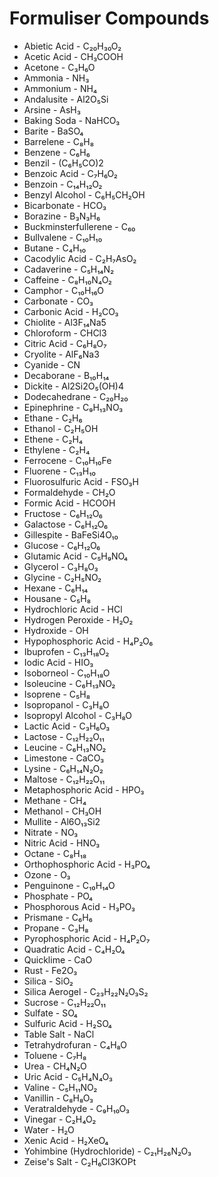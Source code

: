 # Formuliser Compounds
- Abietic Acid - C₂₀H₃₀O₂
- Acetic Acid - CH₃COOH
- Acetone - C₃H₆O
- Ammonia - NH₃
- Ammonium - NH₄
- Andalusite - Al2O₅Si
- Arsine - AsH₃
- Baking Soda - NaHCO₃
- Barite - BaSO₄
- Barrelene - C₈H₈
- Benzene - C₆H₆
- Benzil - (C₆H₅CO)2
- Benzoic Acid - C₇H₆O₂
- Benzoin - C₁₄H₁₂O₂
- Benzyl Alcohol - C₆H₅CH₂OH
- Bicarbonate - HCO₃
- Borazine - B₃N₃H₆
- Buckminsterfullerene - C₆₀
- Bullvalene - C₁₀H₁₀
- Butane - C₄H₁₀
- Cacodylic Acid - C₂H₇AsO₂
- Cadaverine - C₅H₁₄N₂
- Caffeine - C₈H₁₀N₄O₂
- Camphor - C₁₀H₁₆O
- Carbonate - CO₃
- Carbonic Acid - H₂CO₃
- Chiolite - Al3F₁₄Na5
- Chloroform - CHCl3
- Citric Acid - C₆H₈O₇
- Cryolite - AlF₆Na3
- Cyanide - CN
- Decaborane - B₁₀H₁₄
- Dickite - Al2Si2O₅(OH)4
- Dodecahedrane - C₂₀H₂₀
- Epinephrine - C₉H₁₃NO₃
- Ethane - C₂H₆
- Ethanol - C₂H₅OH
- Ethene - C₂H₄
- Ethylene - C₂H₄
- Ferrocene - C₁₀H₁₀Fe
- Fluorene - C₁₃H₁₀
- Fluorosulfuric Acid - FSO₃H
- Formaldehyde - CH₂O
- Formic Acid - HCOOH
- Fructose - C₆H₁₂O₆
- Galactose - C₆H₁₂O₆
- Gillespite - BaFeSi4O₁₀
- Glucose - C₆H₁₂O₆
- Glutamic Acid - C₅H₉NO₄
- Glycerol - C₃H₈O₃
- Glycine - C₂H₅NO₂
- Hexane - C₆H₁₄
- Housane - C₅H₈
- Hydrochloric Acid - HCl
- Hydrogen Peroxide - H₂O₂
- Hydroxide - OH
- Hypophosphoric Acid - H₄P₂O₆
- Ibuprofen - C₁₃H₁₈O₂
- Iodic Acid - HIO₃
- Isoborneol - C₁₀H₁₈O
- Isoleucine - C₆H₁₃NO₂
- Isoprene - C₅H₈
- Isopropanol - C₃H₈O
- Isopropyl Alcohol - C₃H₈O
- Lactic Acid - C₃H₆O₃
- Lactose - C₁₂H₂₂O₁₁
- Leucine - C₆H₁₃NO₂
- Limestone - CaCO₃
- Lysine - C₆H₁₄N₂O₂
- Maltose - C₁₂H₂₂O₁₁
- Metaphosphoric Acid - HPO₃
- Methane - CH₄
- Methanol - CH₃OH
- Mullite - Al6O₁₃Si2
- Nitrate - NO₃
- Nitric Acid - HNO₃
- Octane - C₈H₁₈
- Orthophosphoric Acid - H₃PO₄
- Ozone - O₃
- Penguinone - C₁₀H₁₄O
- Phosphate - PO₄
- Phosphorous Acid - H₃PO₃
- Prismane - C₆H₆
- Propane - C₃H₈
- Pyrophosphoric Acid - H₄P₂O₇
- Quadratic Acid - C₄H₂O₄
- Quicklime - CaO
- Rust - Fe2O₃
- Silica - SiO₂
- Silica Aerogel - C₂₃H₂₂N₂O₃S₂
- Sucrose - C₁₂H₂₂O₁₁
- Sulfate - SO₄
- Sulfuric Acid - H₂SO₄
- Table Salt - NaCl
- Tetrahydrofuran - C₄H₈O
- Toluene - C₇H₈
- Urea - CH₄N₂O
- Uric Acid - C₅H₄N₄O₃
- Valine - C₅H₁₁NO₂
- Vanillin - C₈H₈O₃
- Veratraldehyde - C₉H₁₀O₃
- Vinegar - C₂H₄O₂
- Water - H₂O
- Xenic Acid - H₂XeO₄
- Yohimbine (Hydrochloride) - C₂₁H₂₆N₂O₃
- Zeise's Salt - C₂H₆Cl3KOPt